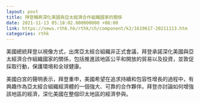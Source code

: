 ```yaml
---
layout: post
title: 拜登稱將深化美國與亞太經濟合作組織國家的關係
date: 2021-11-13 05:18:02.000000000 +08:00
link: https://news.rthk.hk/rthk/ch/component/k2/1619617-20211113.htm
categories: rthk
---
```


美國總統拜登以視像方式，出席亞太經合組織非正式會議，拜登承諾深化美國與亞太經濟合作組織國家的關係，包括推進該地區公平和開放的貿易以及投資，並敦促採取行動，保護環境和全球健康。

美國白宮的聲明表示，拜登重申，美國希望在追求持續和包容性增長的過程中，有興趣作為亞太經合組織經濟體的一個強大、可靠的合作夥伴。拜登亦討論如何增強該地區的經濟，深化美國在整個印太地區的經濟參與。
